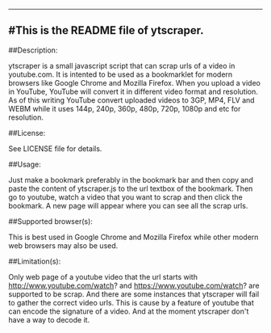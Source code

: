 ---------------------------------------
#This is the README file of ytscraper.
---------------------------------------


##Description:

ytscraper is a small javascript script that can scrap urls of a video in youtube.com. It is intented to be used as a bookmarklet for modern browsers like Google Chrome and Mozilla Firefox. When you upload a video in YouTube, YouTube will convert it in different video format and resolution. As of this writing YouTube convert uploaded videos to 3GP, MP4, FLV and WEBM while it uses 144p, 240p, 360p, 480p, 720p, 1080p and etc for resolution.


##License:

See LICENSE file for details.


##Usage:

Just make a bookmark preferably in the bookmark bar and then copy and paste the content of ytscraper.js to the url textbox of the bookmark. Then go to youtube, watch a video that you want to scrap and then click the bookmark. A new page will appear where you can see all the scrap urls.


##Supported browser(s):

This is best used in Google Chrome and Mozilla Firefox while other modern web browsers may also be used.


##Limitation(s):

Only web page of a youtube video that the url starts with http://www.youtube.com/watch? and https://www.youtube.com/watch? are supported to be scrap. And there are some instances that ytscraper will fail to gather the correct video urls. This is cause by a feature of youtube that can encode the signature of a video. And at the moment ytscraper don't have a way to decode it.